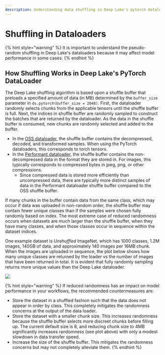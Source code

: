 ```yaml
---
description: Understanding data shuffling in Deep Lake's pytorch dataloader
---
```


# Shuffling in Dataloaders

{% hint style="warning" %}
It is important to understand the pseudo-random shuffling in Deep Lake's dataloaders because it may affect model performance in some cases.
{% endhint %}

## How Shuffling Works in Deep Lake's PyTorch DataLoader

The Deep Lake shuffling algorithm is based upon a shuffle buffer that preloads a specified amount of data (in MB) determined by the `buffer_size` parameter in `ds.pytorch(buffer_size = 2048)`. First, the dataloader randomly selects chunks from the applicable tensors until the shuffle buffer is full. Next, the indices in shuffle buffer are randomly sampled to construct the batches that are returned by the dataloader. As the data in the shuffle buffer is consumed, new chunks are randomly selected and added to the buffer.

* In the [OSS dataloader](../examples/dl/guide/connecting-to-ml-frameworks.md), the shuffle buffer contains the decompressed, decoded, and transformed samples. When using the PyTorch dataloaders, this corresponds to torch tensors.&#x20;
* In the [Performant dataloader](../examples/dl/dataloaders.md), the shuffle buffer contains the non-decompressed data in the format they are stored in. For images, this typically corresponds to compressed bytes in jpeg, png, or other compressions.&#x20;
  * Since compressed data is stored more efficiently than uncompressed data, there are typically more distinct samples of data in the Performant dataloader shuffle buffer compared to the OSS shuffle buffer.&#x20;

If many chunks in the buffer contain data from the same class, which may occur if data was uploaded in non-random order, the shuffle buffer may contain fewer unique classes than if the samples were chosen fully randomly based on index. The most extreme case of reduced randomness occurs when datasets are much larger than the shuffle buffer, when they have many classes, and when those classes occur in sequence within the dataset indices.&#x20;

One example dataset is _Unshuffled_ ImageNet, which has 1000 classes, 1.2M images, 140GB of data, and approximately 140 images per 16MB chunk. When the images are uploaded in sequence, the plot below shows how many unique classes are returned by the loader vs the number of images that have been returned in total. It is evident that fully randomly sampling returns more unique values than the Deep Lake dataloader.&#x20;

![](../.gitbook/assets/Shuffling\_Sweep\_General\_8\_workers.png)

{% hint style="warning" %}
If reduced randomness has an impact on model performance in your workflows, the recommended countermeasures are:

* Store the dataset in a shuffled fashion such that the data does not appear in order by class. This completely mitigates the randomness concerns at the output of the data loader.
* Store the dataset with a smaller chunk size. This increases randomness because the shuffle buffer selects more discreet chunks before filling up. The current default size is 8, and reducing chunk size to 4MB significantly increases randomness (see plot above) with only a modest slowdown in data transfer speed.
* Increase the size of the shuffle buffer. This mitigates the randomness concerns but may not completely alleviate them.
{% endhint %}
